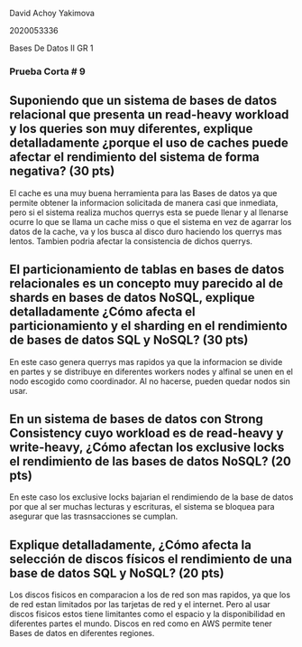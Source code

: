 David Achoy Yakimova

2020053336

Bases De Datos II GR 1

### Prueba Corta # 9

## Suponiendo que un sistema de bases de datos relacional que presenta un read-heavy workload y los queries son muy diferentes, explique detalladamente ¿porque el uso de caches puede afectar el rendimiento del sistema de forma negativa? (30 pts)

El cache es una muy buena herramienta para las Bases de datos ya que permite obtener la informacion solicitada de manera casi que inmediata, pero si el sistema realiza muchos querrys esta se puede llenar y al llenarse ocurre lo que se llama un cache miss o que el sistema en vez de agarrar los datos de la cache, va y los busca al disco duro haciendo los querrys mas lentos. Tambien podria afectar la consistencia de dichos querrys.

## El particionamiento de tablas en bases de datos relacionales es un concepto muy parecido al de shards en bases de datos NoSQL, explique detalladamente ¿Cómo afecta el particionamiento y el sharding en el rendimiento de bases de datos SQL y NoSQL? (30 pts)

En este caso genera querrys mas rapidos ya que la informacion se divide en partes y se distribuye en diferentes workers nodes y alfinal se unen en el nodo escogido como coordinador. Al no hacerse, pueden quedar nodos sin usar.

## En un sistema de bases de datos con Strong Consistency cuyo workload es de read-heavy y write-heavy, ¿Cómo afectan los exclusive locks el rendimiento de las bases de datos NoSQL? (20 pts)

En este caso los exclusive locks bajarian el rendimiendo de la base de datos por que al ser muchas lecturas y escrituras, el sistema se bloquea para asegurar que las trasnsacciones se cumplan. 

## Explique detalladamente, ¿Cómo afecta la selección de discos físicos el rendimiento de una base de datos SQL y NoSQL? (20 pts)

Los discos fisicos en comparacion a los de red son mas rapidos, ya que los de red estan limitados por las tarjetas de red y el internet. Pero al usar discos fisicos estos tiene limitantes como el espacio y la disponibilidad en diferentes partes el mundo. Discos en red como en AWS permite tener Bases de datos en diferentes regiones.